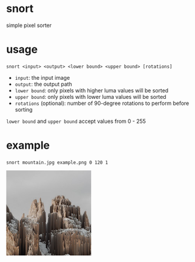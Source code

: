 # snort
simple pixel sorter

# usage
`snort <input> <output> <lower bound> <upper bound> [rotations]`

- `input`: the input image
- `output`: the output path
- `lower bound`: only pixels with higher luma values will be sorted
- `upper bound`: only pixels with lower luma values will be sorted
- `rotations` (optional): number of 90-degree rotations to perform before sorting

`lower bound` and `upper bound` accept values from 0 - 255

# example
`snort mountain.jpg example.png 0 120 1`

![example](example.png)